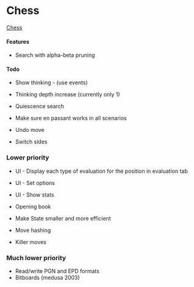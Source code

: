 # Chess

[Chess](./screenshots/pic1.png)

#### Features
- Search with alpha-beta pruning

#### Todo
- Show thinking - (use events)
- Thinking depth increase (currently only 1)

- Quiescence search
- Make sure en passant works in all scenarios

- Undo move
- Switch sides

### Lower priority
- UI - Display each type of evaluation for the position in evaluation tab
- UI - Set options
- UI - Show stats
- Opening book

- Make State smaller and more efficient
- Move hashing
- Killer moves

### Much lower priority
- Read/write PGN and EPD formats
- Bitboards (medusa 2003)
